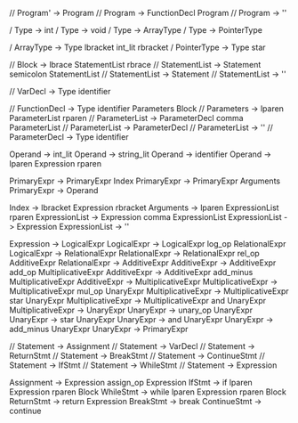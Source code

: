 // Program' -> Program
// Program -> FunctionDecl Program
// Program -> ''

/ Type -> int
/ Type -> void
/ Type -> ArrayType
/ Type -> PointerType

/ ArrayType -> Type lbracket int_lit rbracket
/ PointerType -> Type star

// Block -> lbrace StatementList rbrace
// StatementList -> Statement semicolon StatementList
// StatementList -> Statement
// StatementList -> ''

// VarDecl -> Type identifier

// FunctionDecl -> Type identifier Parameters Block
// Parameters -> lparen ParameterList rparen
// ParameterList -> ParameterDecl comma ParameterList
// ParameterList -> ParameterDecl
// ParameterList -> ''
// ParameterDecl -> Type identifier

Operand -> int_lit
Operand -> string_lit
Operand -> identifier
Operand -> lparen Expression rparen

PrimaryExpr -> PrimaryExpr Index
PrimaryExpr -> PrimaryExpr Arguments
PrimaryExpr -> Operand

Index -> lbracket Expression rbracket
Arguments -> lparen ExpressionList rparen
ExpressionList -> Expression comma ExpressionList
ExpressionList -> Expression
ExpressionList -> ''

Expression -> LogicalExpr
LogicalExpr -> LogicalExpr log_op RelationalExpr
LogicalExpr -> RelationalExpr
RelationalExpr -> RelationalExpr rel_op AdditiveExpr
RelationalExpr -> AdditiveExpr
AdditiveExpr -> AdditiveExpr add_op MultiplicativeExpr
AdditiveExpr -> AdditiveExpr add_minus MultiplicativeExpr
AdditiveExpr -> MultiplicativeExpr
MultiplicativeExpr -> MultiplicativeExpr mul_op UnaryExpr
MultiplicativeExpr -> MultiplicativeExpr star UnaryExpr
MultiplicativeExpr -> MultiplicativeExpr and UnaryExpr
MultiplicativeExpr -> UnaryExpr
UnaryExpr -> unary_op UnaryExpr
UnaryExpr -> star UnaryExpr
UnaryExpr -> and UnaryExpr
UnaryExpr -> add_minus UnaryExpr
UnaryExpr -> PrimaryExpr 

// Statement -> Assignment
// Statement -> VarDecl
// Statement -> ReturnStmt
// Statement -> BreakStmt
// Statement -> ContinueStmt
// Statement -> IfStmt
// Statement -> WhileStmt
// Statement -> Expression

Assignment -> Expression assign_op Expression
IfStmt -> if lparen Expression rparen Block
WhileStmt -> while lparen Expression rparen Block
ReturnStmt -> return Expression
BreakStmt -> break
ContinueStmt -> continue
